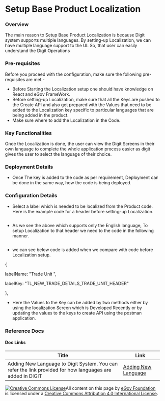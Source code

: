 # Setup Base Product Localization

### Overview <a href="#overview" id="overview"></a>

The main reason to Setup Base Product Localization is because Digit system supports multiple languages. By setting-up Localization, we can have multiple language support to the UI. So, that user can easily understand the Digit Operations

### Pre-requisites <a href="#pre-requisites" id="pre-requisites"></a>

Before you proceed with the configuration, make sure the following pre-requisites are met -

* Before Starting the Localization setup one should have knowledge on React and eGov FrameWork.
* Before setting-up Localization, make sure that all the Keys are pushed to the Create API and also get prepared with the Values that need to be added to the Localization key specific to particular languages that are being added in the product.
* Make sure where to add the Localization in the Code.

### Key Functionalities <a href="#key-functionalities" id="key-functionalities"></a>

Once the Localization is done, the user can view the Digit Screens in their own language to complete the whole application process easier as digit gives the user to select the language of their choice.

### Deployment Details <a href="#deployment-details" id="deployment-details"></a>

* Once The key is added to the code as per requirement, Deployment can be done in the same way, how the code is being deployed.

### Configuration Details <a href="#configuration-details" id="configuration-details"></a>

* Select a label which is needed to be localized from the Product code. Here is the example code for a header before setting-up Localization.

<figure><img src="../../../../../.gitbook/assets/spaces_X13sH0e4xi7bV1juDmGX_uploads_5E0CgclMUoAYGb69A0lT_example-2.png" alt=""><figcaption></figcaption></figure>

* As we see the above which supports only the English language, To setup Localization to that header we need to the code in the following manner.

<figure><img src="../../../../../.gitbook/assets/spaces_X13sH0e4xi7bV1juDmGX_uploads_t0oSQ4i438GPw7trhRc1_example-1.png" alt=""><figcaption></figcaption></figure>

* we can see below code is added when we compare with code before Localization setup.

{

labelName: "Trade Unit ",

labelKey: "TL\_NEW\_TRADE\_DETAILS\_TRADE\_UNIT\_HEADER"

},

* Here the Values to the Key can be added by two methods either by using the localization Screen which is Developed Recently or by updating the values to the keys to create API using the postman application.

### Reference Docs <a href="#reference-docs" id="reference-docs"></a>

#### Doc Links <a href="#doc-links" id="doc-links"></a>

| Title                                                                                                     | Link                                    |
| --------------------------------------------------------------------------------------------------------- | --------------------------------------- |
| Adding New Language to Digit System. You can refer the link provided for how languages are added in DIGIT | [Adding New Language](broken-reference) |

[![Creative Commons License](https://i.creativecommons.org/l/by/4.0/80x15.png)​](http://creativecommons.org/licenses/by/4.0/)All content on this page by [eGov Foundation](https://egov.org.in/) is licensed under a [Creative Commons Attribution 4.0 International License](http://creativecommons.org/licenses/by/4.0/).
